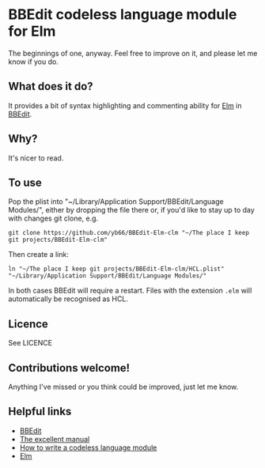 # BBEdit codeless language module for Elm #

The beginnings of one, anyway. Feel free to improve on it, and please let me know if you do.

## What does it do?

It provides a bit of syntax highlighting and commenting ability for [Elm](https://elm-lang.org/) in [BBEdit](https://www.barebones.com/support/bbedit/).

## Why?

It's nicer to read.

## To use

Pop the plist into "~/Library/Application Support/BBEdit/Language Modules/", either by dropping the file there or, if you'd like to stay up to day with changes git clone, e.g.

    git clone https://github.com/yb66/BBEdit-Elm-clm "~/The place I keep git projects/BBEdit-Elm-clm"

Then create a link:

    ln "~/The place I keep git projects/BBEdit-Elm-clm/HCL.plist" "~/Library/Application Support/BBEdit/Language Modules/"

In both cases BBEdit will require a restart. Files with the extension `.elm` will automatically be recognised as HCL.

## Licence

See LICENCE


## Contributions welcome!

Anything I've missed or you think could be improved, just let me know.

## Helpful links

- [BBEdit](https://www.barebones.com/products/bbedit/)
- [The excellent manual](https://s3.amazonaws.com/BBSW-download/BBEdit_12.6_User_Manual.pdf)
- [How to write a codeless language module](https://www.barebones.com/support/develop/clm.html)
- [Elm](https://elm-lang.org/)
